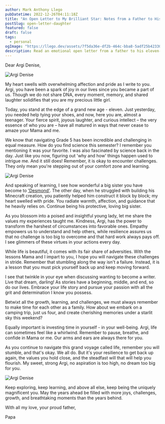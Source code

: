 ```yaml
---
author: Mark Anthony Llego
pubDatetime: 2022-12-26T04:11:18Z
title: "An Open Letter to My Brilliant Star: Notes from a Father to His Eleven-Year-Old Daughter"
postSlug: open-letter-daughter
featured: false
draft: false
tags:
  - personal
ogImage: "https://llego.dev/assets/7f5da36e-df2b-464c-bba8-5adf25b42330.jpg"
description: Read an emotional open letter from a father to his eleven-year-old daughter, Argi Denise, as he shares treasured memories, offers life wisdom, and discusses her Grade 5 journey. Explore the power of family bonding, sibling love, and the importance of dreams and aspirations.
---
```


Dear Argi Denise,

![Argi Denise](https://llego.dev/assets/kMeL2otx3SGuJLAeGcos85u.jpg)

My heart swells with overwhelming affection and pride as I write to you. Argi, you have been a spark of joy in our lives since you became a part of us. Though we do not share DNA, every moment, memory, and shared laughter solidifies that you are my precious little girl.

Today, you stand at the edge of a grand new age - eleven. Just yesterday, you needed help tying your shoes, and now, here you are, almost a teenager. Your fierce spirit, joyous laughter, and curious intellect – the very essence of who you are – have all matured in ways that never cease to amaze your Mama and me.

We know that navigating Grade 5 has been incredible and challenging in equal measure. How do you find science this semester? I remember you mentioning it was your favorite. I was also fascinated by science back in the day. Just like you now, figuring out 'why and how' things happen used to intrigue me. And it still does! Remember, it is okay to encounter challenges. They only mean you're stepping out of your comfort zone and learning.

![Argi Denise](https://llego.dev/assets/aN4iLbQYCh8QW89enxxa7ub.jpg)

And speaking of learning, I see how wonderful a big sister you have become to ['Desmond'](https://llego.dev/posts/open-letter-son/). The other day, when he struggled with building his Minecraft creation, you patiently helped him construct it block by block; my heart swelled with pride. You radiate warmth, affection, and guidance that he heavily relies on. Continue being his protective, loving big sister.

As you blossom into a poised and insightful young lady, let me share the values my experiences taught me. Kindness, Argi, has the power to transform the harshest of circumstances into favorable ones. Empathy empowers us to understand and help others, while resilience assures us that no challenge is too big to overcome and that hard work always pays off. I see glimmers of these virtues in your actions every day.

While life is beautiful, it comes with its fair share of adversities. With the lessons Mama and I impart to you, I hope you will navigate these challenges in stride. Remember that stumbling along the way isn't a failure. Instead, it is a lesson that you must pick yourself back up and keep moving forward.

I see that twinkle in your eye when discussing wanting to become a writer. Live that dream, darling! As stories have a beginning, middle, and end, so do our lives. Embrace your life story and pursue your passion with all the grit and determination I know you possess.

Betwixt all the growth, learning, and challenges, we must always remember to make time for each other as a family. How about we embark on a camping trip, just us four, and create cherishing memories under a starlit sky this weekend?

Equally important is investing time in yourself - in your well-being. Argi, life can sometimes feel like a whirlwind. Remember to pause, breathe, and confide in Mama or me. Our arms and ears are always there for you.

As you continue to navigate this grand voyage called life, remember you will stumble, and that's okay. We all do. But it's your resilience to get back up again, the values you hold close, and the steadfast will that will help you flourish. My sweet, strong Argi, no aspiration is too high, no dream too big for you.

![Argi Denise](https://llego.dev/assets/k7VWFvFQgXh4eZe9GYmBsxx.jpg)

Keep exploring, keep learning, and above all else, keep being the uniquely magnificent you. May the years ahead be filled with more joys, challenges, growth, and breathtaking moments than the years behind.

With all my love, your proud father,

Papa
